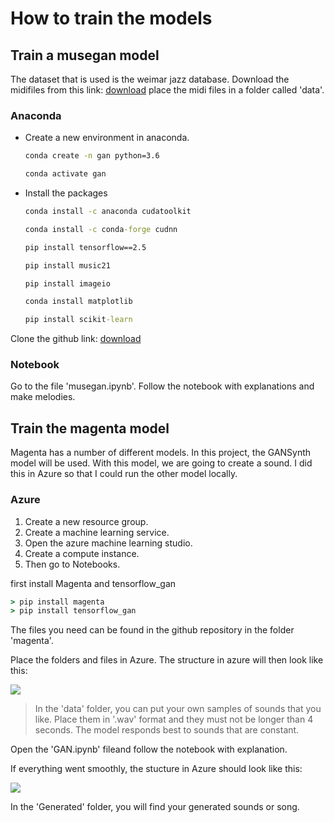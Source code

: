 # How to train the models
## Train a musegan model

The dataset that is used is the weimar jazz database. Download the midifiles from this link: [download](https://jazzomat.hfm-weimar.de/download/downloads/RELEASE2.0_mid_unquant.zip) 
place the midi files in a folder called 'data'.

### Anaconda

- Create a new environment in anaconda.

    ``` cmd
    conda create -n gan python=3.6
    ```

    ``` cmd
    conda activate gan 
    ```

- Install the packages

    ``` cmd
    conda install -c anaconda cudatoolkit
    ```

    ``` cmd
    conda install -c conda-forge cudnn
    ```

    ``` cmd
    pip install tensorflow==2.5
    ```

    ``` cmd
    pip install music21
    ```

    ``` cmd
    pip install imageio
    ```

    ``` cmd
    conda install matplotlib
    ```

    ``` cmd
    pip install scikit-learn 
    ```

Clone the github link: [download](https://github.com/EechauteAntje/researchproject.git)

### Notebook

Go to the file 'musegan.ipynb'. Follow the notebook with explanations and make melodies.

## Train the magenta model

Magenta has a number of different models. In this project, the GANSynth model will be used. With this model, we are going to create a sound. I did this in Azure so that I could run the other model locally.

### Azure 

1. Create a new resource group.
2. Create a machine learning service.
3. Open the azure machine learning studio.
4. Create a compute instance.
5. Then go to Notebooks.

first install Magenta and tensorflow_gan
```cmd
> pip install magenta
> pip install tensorflow_gan
```
The files you need can be found in the github repository in the folder 'magenta'.

Place the folders and files in Azure.
The structure in azure will then look like this:

![](https://i.imgur.com/v24mkmX.png)


> In the 'data' folder, you can put your own samples of sounds that you like. Place them in '.wav' format and they must not be longer than 4 seconds. The model responds best to sounds that are constant.

Open the 'GAN.ipynb' fileand follow the notebook with explanation.

If everything went smoothly, the stucture in Azure should look like this:

![](https://i.imgur.com/B6mljaR.png)

In the 'Generated' folder, you will find your generated sounds or song.
